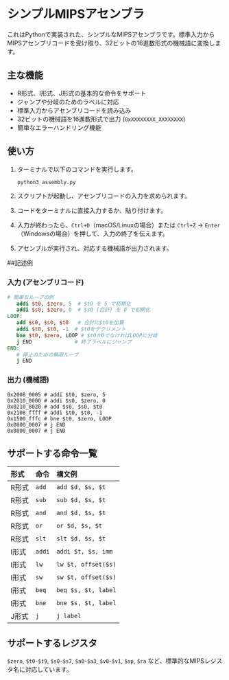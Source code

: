 # シンプルMIPSアセンブラ

これはPythonで実装された、シンプルなMIPSアセンブラです。標準入力からMIPSアセンブリコードを受け取り、32ビットの16進数形式の機械語に変換します。

## 主な機能

- R形式、I形式、J形式の基本的な命令をサポート
- ジャンプや分岐のためのラベルに対応
- 標準入力からアセンブリコードを読み込み
- 32ビットの機械語を16進数形式で出力 (`0xXXXXXXXX_XXXXXXXX`)
- 簡単なエラーハンドリング機能

## 使い方

1.  ターミナルで以下のコマンドを実行します。
    ```bash
    python3 assembly.py
    ```

2.  スクリプトが起動し、アセンブリコードの入力を求められます。

3.  コードをターミナルに直接入力するか、貼り付けます。

4.  入力が終わったら、`Ctrl+D`（macOS/Linuxの場合）または `Ctrl+Z` -> `Enter`（Windowsの場合）を押して、入力の終了を伝えます。

5.  アセンブルが実行され、対応する機械語が出力されます。

##記述例

### 入力 (アセンブリコード)
```mips
# 簡単なループの例
   addi $t0, $zero, 5  # $t0 を 5 で初期化
   addi $s0, $zero, 0  # $s0 (合計) を 0 で初期化
LOOP:
   add $s0, $s0, $t0   # 合計に$t0を加算
   addi $t0, $t0, -1  # $t0をデクリメント
   bne $t0, $zero, LOOP # $t0が0でなければLOOPに分岐
   j END              # 終了ラベルにジャンプ
END:
   # 停止のための無限ループ
   j END
```

### 出力 (機械語)
```
0x2008_0005 # addi $t0, $zero, 5
0x2010_0000 # addi $s0, $zero, 0
0x0210_8020 # add $s0, $s0, $t0
0x2108_ffff # addi $t0, $t0, -1
0x1500_fffc # bne $t0, $zero, LOOP
0x0800_0007 # j END
0x0800_0007 # j END
```

## サポートする命令一覧

| 形式   | 命令 | 構文例                  |
| :----- | :--- | :---------------------- |
| R形式  | `add`  | `add $d, $s, $t`        |
| R形式  | `sub`  | `sub $d, $s, $t`        |
| R形式  | `and`  | `and $d, $s, $t`        |
| R形式  | `or`   | `or $d, $s, $t`         |
| R形式  | `slt`  | `slt $d, $s, $t`        |
| I形式  | `addi` | `addi $t, $s, imm`      |
| I形式  | `lw`   | `lw $t, offset($s)`     |
| I形式  | `sw`   | `sw $t, offset($s)`     |
| I形式  | `beq`  | `beq $s, $t, label`     |
| I形式  | `bne`  | `bne $s, $t, label`     |
| J形式  | `j`    | `j label`               |

## サポートするレジスタ

`$zero`, `$t0`-`$t9`, `$s0`-`$s7`, `$a0`-`$a3`, `$v0`-`$v1`, `$sp`, `$ra` など、標準的なMIPSレジスタ名に対応しています。
